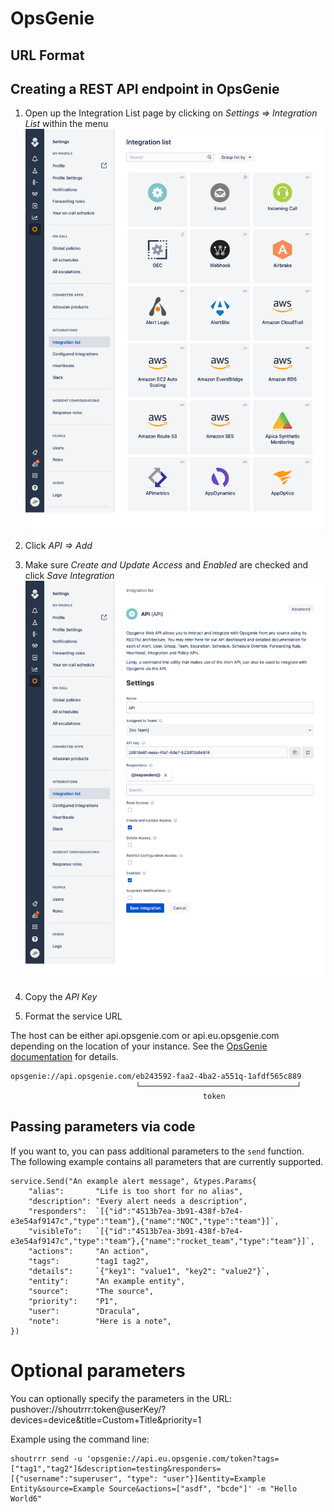 # OpsGenie

## URL Format

## Creating a REST API endpoint in OpsGenie

1. Open up the Integration List page by clicking on *Settings => Integration List* within the menu
![Screenshot 1](opsgenie/1.png)

2. Click *API => Add*

3. Make sure *Create and Update Access* and *Enabled* are checked and click *Save Integration*
![Screenshot 2](opsgenie/2.png)

4. Copy the *API Key*

5. Format the service URL

The host can be either api.opsgenie.com or api.eu.opsgenie.com depending on the location of your instance. See
the [OpsGenie documentation](https://docs.opsgenie.com/docs/alert-api) for details.

```
opsgenie://api.opsgenie.com/eb243592-faa2-4ba2-a551q-1afdf565c889
                            └───────────────────────────────────┘
                                           token
```

## Passing parameters via code

If you want to, you can pass additional parameters to the `send` function.
<br/>
The following example contains all parameters that are currently supported.

```gotemplate
service.Send("An example alert message", &types.Params{
    "alias":       "Life is too short for no alias",
    "description": "Every alert needs a description",
    "responders":  `[{"id":"4513b7ea-3b91-438f-b7e4-e3e54af9147c","type":"team"},{"name":"NOC","type":"team"}]`,
    "visibleTo":   `[{"id":"4513b7ea-3b91-438f-b7e4-e3e54af9147c","type":"team"},{"name":"rocket_team","type":"team"}]`,
    "actions":     "An action",
    "tags":        "tag1 tag2",
    "details":     `{"key1": "value1", "key2": "value2"}`,
    "entity":      "An example entity",
    "source":      "The source",
    "priority":    "P1",
    "user":        "Dracula",
    "note":        "Here is a note",
})
```

# Optional parameters

You can optionally specify the parameters in the URL:
pushover://shoutrrr:token@userKey/?devices=device&title=Custom+Title&priority=1

Example using the command line:

	shoutrrr send -u 'opsgenie://api.eu.opsgenie.com/token?tags=["tag1","tag2"]&description=testing&responders=[{"username":"superuser", "type": "user"}]&entity=Example Entity&source=Example Source&actions=["asdf", "bcde"]' -m "Hello World6"


